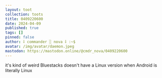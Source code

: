 ```yaml
---
layout: toot
collection: toots
title: 0409220600
date: 2024-04-09
published: true
tags: []
pinned: false
author: ⸸ commander ░ nova ⸸ :~$
avatar: /img/avatar/daemon.jpeg
mastodon: https://mastodon.online/@cmdr_nova/0409220600
---
```


it's kind of weird Bluestacks doesn't have a Linux version when Android is literally Linux
